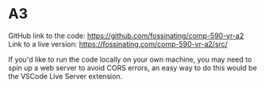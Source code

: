 # A3

GitHub link to the code: https://github.com/fossinating/comp-590-vr-a2
Link to a live version: https://fossinating.com/comp-590-vr-a2/src/

If you'd like to run the code locally on your own machine, you may need to spin up a web server to avoid CORS errors, an easy way to do this would be the VSCode Live Server extension.